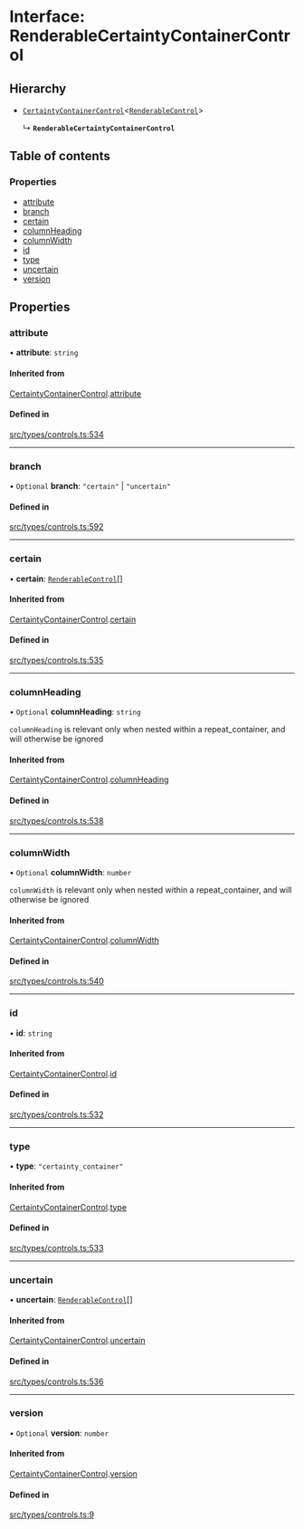 # Interface: RenderableCertaintyContainerControl

## Hierarchy

- [`CertaintyContainerControl`](../wiki/CertaintyContainerControl)\<[`RenderableControl`](../wiki/Exports#renderablecontrol)\>

  ↳ **`RenderableCertaintyContainerControl`**

## Table of contents

### Properties

- [attribute](../wiki/RenderableCertaintyContainerControl#attribute)
- [branch](../wiki/RenderableCertaintyContainerControl#branch)
- [certain](../wiki/RenderableCertaintyContainerControl#certain)
- [columnHeading](../wiki/RenderableCertaintyContainerControl#columnheading)
- [columnWidth](../wiki/RenderableCertaintyContainerControl#columnwidth)
- [id](../wiki/RenderableCertaintyContainerControl#id)
- [type](../wiki/RenderableCertaintyContainerControl#type)
- [uncertain](../wiki/RenderableCertaintyContainerControl#uncertain)
- [version](../wiki/RenderableCertaintyContainerControl#version)

## Properties

### attribute

• **attribute**: `string`

#### Inherited from

[CertaintyContainerControl](../wiki/CertaintyContainerControl).[attribute](../wiki/CertaintyContainerControl#attribute)

#### Defined in

[src/types/controls.ts:534](https://github.com/decisively-io/interview-sdk/blob/8029f4d7290023e428f90f3a3cf1800390136e51/src/types/controls.ts#L534)

___

### branch

• `Optional` **branch**: ``"certain"`` \| ``"uncertain"``

#### Defined in

[src/types/controls.ts:592](https://github.com/decisively-io/interview-sdk/blob/8029f4d7290023e428f90f3a3cf1800390136e51/src/types/controls.ts#L592)

___

### certain

• **certain**: [`RenderableControl`](../wiki/Exports#renderablecontrol)[]

#### Inherited from

[CertaintyContainerControl](../wiki/CertaintyContainerControl).[certain](../wiki/CertaintyContainerControl#certain)

#### Defined in

[src/types/controls.ts:535](https://github.com/decisively-io/interview-sdk/blob/8029f4d7290023e428f90f3a3cf1800390136e51/src/types/controls.ts#L535)

___

### columnHeading

• `Optional` **columnHeading**: `string`

`columnHeading` is relevant only when nested within a repeat_container, and will otherwise be ignored

#### Inherited from

[CertaintyContainerControl](../wiki/CertaintyContainerControl).[columnHeading](../wiki/CertaintyContainerControl#columnheading)

#### Defined in

[src/types/controls.ts:538](https://github.com/decisively-io/interview-sdk/blob/8029f4d7290023e428f90f3a3cf1800390136e51/src/types/controls.ts#L538)

___

### columnWidth

• `Optional` **columnWidth**: `number`

`columnWidth` is relevant only when nested within a repeat_container, and will otherwise be ignored

#### Inherited from

[CertaintyContainerControl](../wiki/CertaintyContainerControl).[columnWidth](../wiki/CertaintyContainerControl#columnwidth)

#### Defined in

[src/types/controls.ts:540](https://github.com/decisively-io/interview-sdk/blob/8029f4d7290023e428f90f3a3cf1800390136e51/src/types/controls.ts#L540)

___

### id

• **id**: `string`

#### Inherited from

[CertaintyContainerControl](../wiki/CertaintyContainerControl).[id](../wiki/CertaintyContainerControl#id)

#### Defined in

[src/types/controls.ts:532](https://github.com/decisively-io/interview-sdk/blob/8029f4d7290023e428f90f3a3cf1800390136e51/src/types/controls.ts#L532)

___

### type

• **type**: ``"certainty_container"``

#### Inherited from

[CertaintyContainerControl](../wiki/CertaintyContainerControl).[type](../wiki/CertaintyContainerControl#type)

#### Defined in

[src/types/controls.ts:533](https://github.com/decisively-io/interview-sdk/blob/8029f4d7290023e428f90f3a3cf1800390136e51/src/types/controls.ts#L533)

___

### uncertain

• **uncertain**: [`RenderableControl`](../wiki/Exports#renderablecontrol)[]

#### Inherited from

[CertaintyContainerControl](../wiki/CertaintyContainerControl).[uncertain](../wiki/CertaintyContainerControl#uncertain)

#### Defined in

[src/types/controls.ts:536](https://github.com/decisively-io/interview-sdk/blob/8029f4d7290023e428f90f3a3cf1800390136e51/src/types/controls.ts#L536)

___

### version

• `Optional` **version**: `number`

#### Inherited from

[CertaintyContainerControl](../wiki/CertaintyContainerControl).[version](../wiki/CertaintyContainerControl#version)

#### Defined in

[src/types/controls.ts:9](https://github.com/decisively-io/interview-sdk/blob/8029f4d7290023e428f90f3a3cf1800390136e51/src/types/controls.ts#L9)
